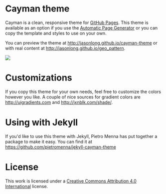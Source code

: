 # Cayman theme

Cayman is a clean, responsive theme for [GitHub Pages](https://pages.github.com). This theme is available as an option if you use the [Automatic Page Generator](https://help.github.com/articles/creating-pages-with-the-automatic-generator/) or you can copy the template and styles to use on your own.

<script src="https://gist.github.com/zneyrl/0768cde6d5a7c72a252843f9702f2bca.js"></script>

You can preview the theme at <http://jasonlong.github.io/cayman-theme> or with real content at <http://jasonlong.github.io/geo_pattern>.

![](http://cl.ly/image/1T3r3d18311V/content)

# Customizations

If you copy this theme for your own needs, feel free to customize the colors however you like. A couple of nice sources for gradient colors are <http://uigradients.com> and <http://jxnblk.com/shade/>.

# Using with Jekyll

If you'd like to use this theme with Jekyll, Pietro Menna has put together a package to make it easy. You can find it at <https://github.com/pietromenna/jekyll-cayman-theme>

# License

This work is licensed under a [Creative Commons Attribution 4.0 International](http://creativecommons.org/licenses/by/4.0/) license.
